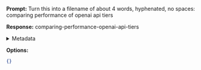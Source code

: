 **Prompt:**
Turn this into a filename of about 4 words, hyphenated, no spaces: comparing performance of openai api tiers

**Response:**
comparing-performance-openai-api-tiers

<details><summary>Metadata</summary>

- Duration: 736 ms
- Datetime: 2023-11-09T18:27:27.716034
- Model: gpt-3.5-turbo-0613

</details>

**Options:**
```json
{}
```

